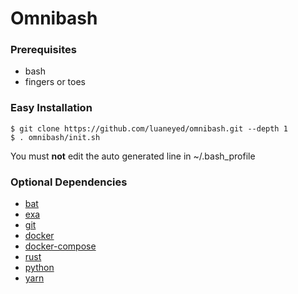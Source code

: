 # Omnibash #

### Prerequisites ###
- bash
- fingers or toes

### Easy Installation ###
```
$ git clone https://github.com/luaneyed/omnibash.git --depth 1
$ . omnibash/init.sh
```
You must **not** edit the auto generated line in ~/.bash_profile

### Optional Dependencies ###
- [bat](https://github.com/sharkdp/bat/blob/master/README.md#installation)
- [exa](https://github.com/ogham/exa/blob/master/README.md#installation)
- [git](https://git-scm.com/downloads)
- [docker](https://docs.docker.com/install/#supported-platforms)
- [docker-compose](https://docs.docker.com/compose/install/#install-compose)
- [rust](https://www.rust-lang.org/install.html)
- [python](https://www.python.org/downloads/)
- [yarn](https://yarnpkg.com/en/docs/install)
